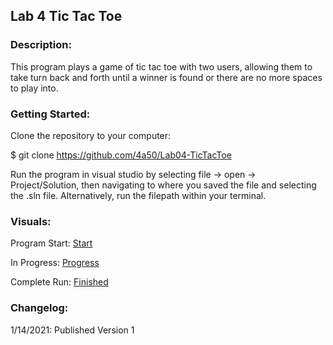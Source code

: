 ## Lab 4 Tic Tac Toe

### Description:
This program plays a game of tic tac toe with two users, allowing them to take turn back and forth until a winner is found or there are no more spaces to play into.

### Getting Started:
Clone the repository to your computer:

$ git clone https://github.com/4a50/Lab04-TicTacToe

Run the program in visual studio by selecting file -> open -> Project/Solution, then navigating to where you saved the file and selecting the .sln file. Alternatively, run the filepath within your terminal.

### Visuals:
Program Start:
[Start](https://github.com/4a50/Lab04-TicTacToe/blob/master/assets/start.png)

In Progress:
[Progress](https://github.com/4a50/Lab04-TicTacToe/blob/master/assets/mid.png)

Complete Run:
[Finished](https://github.com/4a50/Lab04-TicTacToe/blob/master/assets/end.png)

### Changelog:
1/14/2021: Published Version 1
